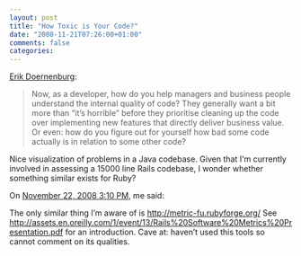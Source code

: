 ```yaml
---
layout: post
title: "How Toxic is Your Code?"
date: "2008-11-21T07:26:00+01:00"
comments: false
categories: 
---
```


<p><a href="http://erik.doernenburg.com/2008/11/how-toxic-is-your-code/">Erik Doernenburg</a>:</p>

<blockquote>
<p>Now, as a developer, how do you help managers and business people understand the internal quality of code? They generally want a bit more than “it’s horrible” before they prioritise cleaning up the code over implementing new features that directly deliver business value. Or even: how do you figure out for yourself how bad some code actually is in relation to some other code?</p>
</blockquote>

<p>Nice visualization of problems in a Java codebase. Given that I'm currently involved in assessing a 15000 line Rails codebase, I wonder whether something similar exists for Ruby?</p>

<section class="comments">



<div class="comment" id="comment-1859">
On <a href="#comment-1859" title="Permalink to this comment">November 22, 2008  3:10 PM</a>, me
said:
<p>The only similar thing I&#8217;m aware of is <a href="http://metric-fu.rubyforge.org/" rel="nofollow">http://metric-fu.rubyforge.org/</a>
See <a href="http://assets.en.oreilly.com/1/event/13/Rails%20Software%20Metrics%20Presentation.pdf" rel="nofollow">http://assets.en.oreilly.com/1/event/13/Rails%20Software%20Metrics%20Presentation.pdf</a> for an introduction.
Cave at: haven&#8217;t used this tools so cannot comment on its qualities.</p>


</section>

